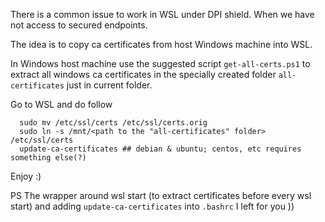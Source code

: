 

There is a common issue to work in WSL under DPI shield. When we have not access to secured endpoints.

The idea is to copy ca certificates from host Windows machine into WSL.

In Windows host machine use the suggested script 
  `get-all-certs.ps1`
to extract all windows ca certificates in the specially created folder `all-certificates` just in current folder.

Go to WSL and do follow
```
  sudo mv /etc/ssl/certs /etc/ssl/certs.orig
  sudo ln -s /mnt/<path to the "all-certificates" folder> /etc/ssl/certs
  update-ca-certificates ## debian & ubuntu; centos, etc requires something else(?)
```

Enjoy :)

PS The wrapper around wsl start (to extract certificates before every wsl start) and adding `update-ca-certificates` into `.bashrc` I left for you ))

